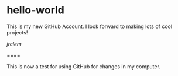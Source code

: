 # hello-world
This is my new GitHub Account. I look forward to making lots of cool projects!

*jrclem*

====

This is now a test for using GitHub for changes in my computer.
